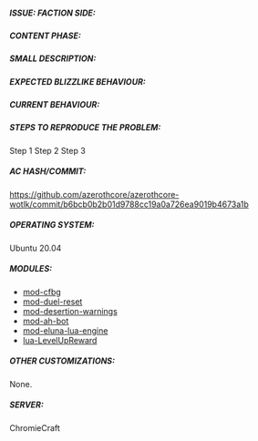 <!-- IF YOU DO NOT FILL THIS TEMPLATE OUT, THE ISSUE WILL BE CLOSED -->
##### ISSUE: FACTION SIDE:
<!--
________________________________________________________________________________________________________________________________________
________________________________________________________________________________________________________________________________________
Guide to issues:
 - Text in between \<!-- and --\> (Ignore the backlash on this example) is not visible. It serves to guide you through the blueprint. Leave it as is.
1) Specify to which type of Faction the problem in question belongs. If the issue can happen to only one faction, remove the arrows before and
after that faction's name below. If the issue CAN happen on both sides, remove both arrows.
________________________________________________________________________________________________________________________________________
________________________________________________________________________________________________________________________________________
-->
<!-- EDIT FROM THIS POINT DOWN ONLY -->

<!-- ![Alliance](https://user-images.githubusercontent.com/1884642/108204869-3a88d100-711c-11eb-8179-e1b9b73ed450.png)-->
<!-- ![Horde](https://user-images.githubusercontent.com/1884642/108204991-63a96180-711c-11eb-9ed9-138c233070a6.png)-->


##### CONTENT PHASE:
<!--
________________________________________________________________________________________________________________________________________
________________________________________________________________________________________________________________________________________
2) Specify the content phase where this bug belongs to, for example "1-19" or "20-29", etc...
________________________________________________________________________________________________________________________________________
________________________________________________________________________________________________________________________________________
-->
<!-- WRITE FROM THIS POINT DOWN ONLY -->



##### SMALL DESCRIPTION:
<!--
________________________________________________________________________________________________________________________________________
________________________________________________________________________________________________________________________________________
3a) Add a small description.
3b) Add links to point to the quest/NPCs/spells/items/... related to your problem.
Delete the "<!--" symbols at the beginning and at the end according to the field you need, please ignore the others.
________________________________________________________________________________________________________________________________________
________________________________________________________________________________________________________________________________________
-->
<!-- WRITE/EDIT FROM THIS POINT DOWN ONLY -->

<!-- Quest: [Quest Name](Link Quest from Wowhead or Other DB Link such https://wowgaming.altervista.org/aowow/) -->
<!-- NPC_Start: [Name Npc Quest Starter](Link NPC from Wowhead or Other DB Link such https://wowgaming.altervista.org/aowow/) -->
<!-- NPC_End: [Name Npc Quest End](Link NPC from Wowhead or Other DB Link such https://wowgaming.altervista.org/aowow/) -->



<!-- WRITE/EDIT FROM THIS POINT DOWN ONLY -->

<!-- NPC: [NPC Name](Link NPC from Wowhead or Other DB Link such https://wowgaming.altervista.org/aowow/) -->
<!-- Spell: [Spell Name](Link Spell from Wowhead or Other DB Link such https://wowgaming.altervista.org/aowow/) -->
<!-- Item: [Item Name](Link Item from Wowhead or Other DB Link such https://wowgaming.altervista.org/aowow/) -->
<!-- GameObject: [GameObject Name](Link GameObject from Wowhead or Other DB Link such https://wowgaming.altervista.org/aowow/) -->
<!-- Zone: [Zone Name](Link Zone from Wowhead or Other DB Link such https://wowgaming.altervista.org/aowow/) -->



##### EXPECTED BLIZZLIKE BEHAVIOUR:
<!--
________________________________________________________________________________________________________________________________________
________________________________________________________________________________________________________________________________________
4) Describe how it should be working without the bug.
________________________________________________________________________________________________________________________________________
________________________________________________________________________________________________________________________________________
-->
<!-- WRITE/EDIT FROM THIS POINT DOWN ONLY -->



##### CURRENT BEHAVIOUR:
<!--
________________________________________________________________________________________________________________________________________
________________________________________________________________________________________________________________________________________
Describe the bug in detail, then fill in the required fields for your problem (based on the needs of your problem)
Delete the "<!--" symbols at the beginning and at the end according to the field you need, the fields you don't need to fill ignore them.
________________________________________________________________________________________________________________________________________
________________________________________________________________________________________________________________________________________
-->
<!-- WRITE/EDIT FROM THIS POINT DOWN ONLY -->



##### STEPS TO REPRODUCE THE PROBLEM:
<!--
________________________________________________________________________________________________________________________________________
________________________________________________________________________________________________________________________________________
Describe precisely how to reproduce the bug so we can fix it or confirm its existence:
 - Which commands to use?
 - Which NPC to teleport to?
 - Other steps
________________________________________________________________________________________________________________________________________
________________________________________________________________________________________________________________________________________
-->
<!-- WRITE/EDIT FROM THIS POINT DOWN ONLY -->

Step 1 
Step 2 
Step 3 






<!------------------------------------------------------------------->
<!------------------------------------------------------------------->
<!------------------ DO NOT MODIFY THE TEXT BELOW ------------------->
<!------------------------------------------------------------------->
<!------------------------------------------------------------------->



##### AC HASH/COMMIT:

https://github.com/azerothcore/azerothcore-wotlk/commit/b6bcb0b2b01d9788cc19a0a726ea9019b4673a1b

##### OPERATING SYSTEM:

Ubuntu 20.04

##### MODULES:

- [mod-cfbg](https://github.com/azerothcore/mod-cfbg)
- [mod-duel-reset](https://github.com/azerothcore/mod-duel-reset)
- [mod-desertion-warnings](https://github.com/azerothcore/mod-desertion-warnings)
- [mod-ah-bot](https://github.com/azerothcore/mod-ah-bot)
- [mod-eluna-lua-engine](https://github.com/azerothcore/mod-eluna-lua-engine)
- [lua-LevelUpReward](https://github.com/55Honey/Acore_LevelUpReward)

##### OTHER CUSTOMIZATIONS:

None.

##### SERVER:

ChromieCraft
